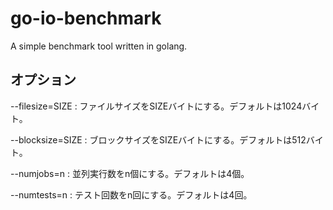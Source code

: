 # go-io-benchmark
A simple benchmark tool written in golang.

## オプション

--filesize=SIZE : ファイルサイズをSIZEバイトにする。デフォルトは1024バイト。

--blocksize=SIZE : ブロックサイズをSIZEバイトにする。デフォルトは512バイト。

--numjobs=n : 並列実行数をn個にする。デフォルトは4個。

--numtests=n : テスト回数をn回にする。デフォルトは4回。
